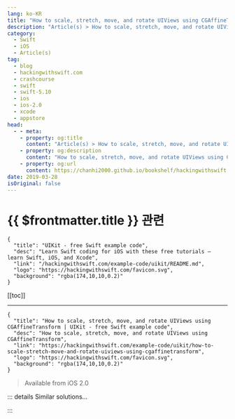 ```yaml
---
lang: ko-KR
title: "How to scale, stretch, move, and rotate UIViews using CGAffineTransform"
description: "Article(s) > How to scale, stretch, move, and rotate UIViews using CGAffineTransform"
category:
  - Swift
  - iOS
  - Article(s)
tag: 
  - blog
  - hackingwithswift.com
  - crashcourse
  - swift
  - swift-5.10
  - ios
  - ios-2.0
  - xcode
  - appstore
head:
  - - meta:
    - property: og:title
      content: "Article(s) > How to scale, stretch, move, and rotate UIViews using CGAffineTransform"
    - property: og:description
      content: "How to scale, stretch, move, and rotate UIViews using CGAffineTransform"
    - property: og:url
      content: https://chanhi2000.github.io/bookshelf/hackingwithswift.com/example-code/uikit/how-to-scale-stretch-move-and-rotate-uiviews-using-cgaffinetransform.html
date: 2019-03-28
isOriginal: false
---
```


# {{ $frontmatter.title }} 관련

```component VPCard
{
  "title": "UIKit - free Swift example code",
  "desc": "Learn Swift coding for iOS with these free tutorials – learn Swift, iOS, and Xcode",
  "link": "/hackingwithswift.com/example-code/uikit/README.md",
  "logo": "https://hackingwithswift.com/favicon.svg",
  "background": "rgba(174,10,10,0.2)"
}
```

[[toc]]

---

```component VPCard
{
  "title": "How to scale, stretch, move, and rotate UIViews using CGAffineTransform | UIKit - free Swift example code",
  "desc": "How to scale, stretch, move, and rotate UIViews using CGAffineTransform",
  "link": "https://hackingwithswift.com/example-code/uikit/how-to-scale-stretch-move-and-rotate-uiviews-using-cgaffinetransform",
  "logo": "https://hackingwithswift.com/favicon.svg",
  "background": "rgba(174,10,10,0.2)"
}
```

> Available from iOS 2.0

<VidStack src="youtube/psRBotODPQc" />

<!-- TODO: 작성 -->

<!--
Every `UIView` subclass has a `transform` property that lets you manipulate its size, position and rotation using something called an affine transform. This property is animatable, which means you can make a view smoothly double in size, or make it spin around, just by changing one value.

Here are some examples to get you started:

```swift
imageView.transform = CGAffineTransform(scaleX: 2, y: 2)
imageView.transform = CGAffineTransform(translationX: -256, y: -256)
imageView.transform = CGAffineTransform(rotationAngle: CGFloat.pi)
imageView.transform = CGAffineTransform.identity
```

The first one makes an image view double in size, the second one makes it move up and left 256 points, the third one makes it spin around 180 degrees (the values are expressed in radians), and the fourth one sets the image view's transform back to "identity" – this means "reset."

-->

::: details Similar solutions…

<!--
/example-code/core-graphics/how-to-find-the-scale-from-a-cgaffinetransform">How to find the scale from a CGAffineTransform 
/quick-start/swiftui/swiftui-tips-and-tricks">SwiftUI tips and tricks 
/quick-start/swiftui/all-swiftui-property-wrappers-explained-and-compared">All SwiftUI property wrappers explained and compared 
/example-code/uikit/how-to-create-live-playgrounds-in-xcode">How to create live playgrounds in Xcode 
/example-code/games/how-to-create-a-random-terrain-tile-map-using-sktilemapnode-and-gkperlinnoisesource">How to create a random terrain tile map using SKTileMapNode and GKPerlinNoiseSource</a>
-->

:::


